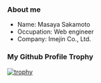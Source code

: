 ### About me

- Name: Masaya Sakamoto
- Occupation: Web engineer
- Company: Imejin Co., Ltd.

### My Github Profile Trophy

[![trophy](https://github-profile-trophy.vercel.app/?username=Sakamoto0525)](https://github.com/ryo-ma/github-profile-trophy)

<!--
**Sakamoto0525/Sakamoto0525** is a ✨ _special_ ✨ repository because its `README.md` (this file) appears on your GitHub profile.

Here are some ideas to get you started:

- 🔭 I’m currently working on ...
- 🌱 I’m currently learning ...
- 👯 I’m looking to collaborate on ...
- 🤔 I’m looking for help with ...
- 💬 Ask me about ...
- 📫 How to reach me: ...
- 😄 Pronouns: ...
- ⚡ Fun fact: ...
-->

